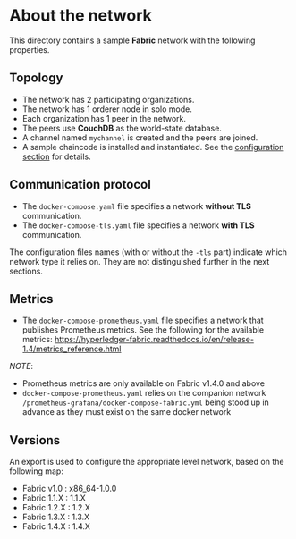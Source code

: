 # About the network

This directory contains a sample __Fabric__ network with the following properties.

## Topology
* The network has 2 participating organizations.
* The network has 1 orderer node in solo mode.
* Each organization has 1 peer in the network.
* The peers use __CouchDB__ as the world-state database.
* A channel named `mychannel` is created and the peers are joined.
* A sample chaincode is installed and instantiated. See the [configuration section](#platform-configurations) for details.

## Communication protocol
* The `docker-compose.yaml` file specifies a network __without TLS__ communication.
* The `docker-compose-tls.yaml` file specifies a network __with TLS__ communication.

The configuration files names (with or without the `-tls` part) indicate which network type it relies on. They are not distinguished further in the next sections.

## Metrics
* The `docker-compose-prometheus.yaml` file specifies a network that publishes Prometheus metrics. See the following for the available metrics: https://hyperledger-fabric.readthedocs.io/en/release-1.4/metrics_reference.html

*NOTE*: 
* Prometheus metrics are only available on Fabric v1.4.0 and above
* `docker-compose-prometheus.yaml` relies on the companion network `/prometheus-grafana/docker-compose-fabric.yml` being stood up in advance as they must exist on the same docker network

## Versions
An export is used to configure the appropriate level network, based on the following map:

- Fabric v1.0 : x86_64-1.0.0
- Fabric 1.1.X : 1.1.X
- Fabric 1.2.X : 1.2.X
- Fabric 1.3.X : 1.3.X
- Fabric 1.4.X : 1.4.X